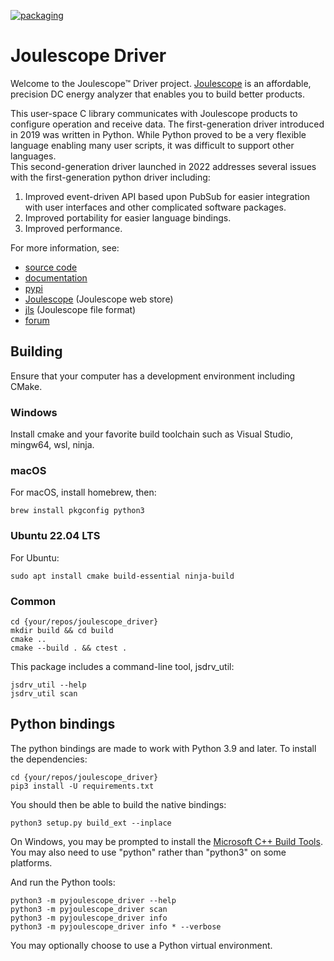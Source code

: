 <!--
# Copyright 2014-2023 Jetperch LLC
#
# Licensed under the Apache License, Version 2.0 (the "License");
# you may not use this file except in compliance with the License.
# You may obtain a copy of the License at
#
#     http://www.apache.org/licenses/LICENSE-2.0
#
# Unless required by applicable law or agreed to in writing, software
# distributed under the License is distributed on an "AS IS" BASIS,
# WITHOUT WARRANTIES OR CONDITIONS OF ANY KIND, either express or implied.
# See the License for the specific language governing permissions and
# limitations under the License.
-->

[![packaging](https://github.com/jetperch/joulescope_driver/actions/workflows/packaging.yml/badge.svg)](https://github.com/jetperch/joulescope_driver/actions/workflows/packaging.yml)


# Joulescope Driver

Welcome to the Joulescope™ Driver project.
[Joulescope](https://www.joulescope.com) is an affordable, precision DC energy
analyzer that enables you to build better products.

This user-space C library communicates with Joulescope products to configure 
operation and receive data.  The first-generation driver introduced in 2019 was
written in Python.  While Python proved to be a very flexible language enabling
many user scripts, it was difficult to support other languages.  
This second-generation driver launched in 2022 addresses several issues
with the first-generation python driver including:

1. Improved event-driven API based upon PubSub for easier integration with 
   user interfaces and other complicated software packages.
2. Improved portability for easier language bindings.
3. Improved performance.

For more information, see:

* [source code](https://github.com/jetperch/joulescope_driver)
* [documentation](https://joulescope-driver.readthedocs.io/en/latest/)
* [pypi](https://pypi.org/project/pyjoulescope-driver/)
* [Joulescope](https://www.joulescope.com/) (Joulescope web store)
* [jls](https://github.com/jetperch/jls) (Joulescope file format)
* [forum](https://forum.joulescope.com/)


## Building

Ensure that your computer has a development environment including CMake.  


### Windows

Install cmake and your favorite build toolchain such as 
Visual Studio, mingw64, wsl, ninja.

### macOS

For macOS, install homebrew, then:

    brew install pkgconfig python3


### Ubuntu 22.04 LTS

For Ubuntu:

    sudo apt install cmake build-essential ninja-build

### Common

    cd {your/repos/joulescope_driver}
    mkdir build && cd build
    cmake ..
    cmake --build . && ctest .

This package includes a command-line tool, jsdrv_util:

    jsdrv_util --help
    jsdrv_util scan


## Python bindings

The python bindings are made to work with Python 3.9 and later.  To install
the dependencies:

    cd {your/repos/joulescope_driver}
    pip3 install -U requirements.txt

You should then be able to build the native bindings:

    python3 setup.py build_ext --inplace

On Windows, you may be prompted to install the 
[Microsoft C++ Build Tools](https://visualstudio.microsoft.com/visual-cpp-build-tools/).
You may also need to use "python" rather than "python3" on some platforms.

And run the Python tools:

    python3 -m pyjoulescope_driver --help
    python3 -m pyjoulescope_driver scan
    python3 -m pyjoulescope_driver info
    python3 -m pyjoulescope_driver info * --verbose

You may optionally choose to use a Python virtual environment.
